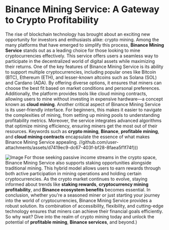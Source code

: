 # Binance Mining Service: A Gateway to Crypto Profitability
The rise of blockchain technology has brought about an exciting new opportunity for investors and enthusiasts alike: crypto mining. Among the many platforms that have emerged to simplify this process, **Binance Mining Service** stands out as a leading choice for those looking to mine cryptocurrencies effectively. This service offers users a seamless way to participate in the decentralized world of digital assets while maximizing their returns.
One of the key features of Binance Mining Service is its ability to support multiple cryptocurrencies, including popular ones like Bitcoin (BTC), Ethereum (ETH), and lesser-known altcoins such as Solana (SOL) and Cardano (ADA). By offering diverse options, it ensures that miners can choose the best fit based on market conditions and personal preferences. Additionally, the platform provides tools like cloud mining contracts, allowing users to mine without investing in expensive hardware—a concept known as **cloud mining**.
Another critical aspect of Binance Mining Service is its user-friendly interface. For beginners, this makes it easier to navigate the complexities of mining, from setting up mining pools to understanding profitability metrics. Moreover, the service integrates advanced algorithms that optimize mining efficiency, ensuring miners get the most out of their resources. Keywords such as **crypto mining**, **Binance**, **profitable mining**, and **cloud mining contracts** encapsulate the essence of what makes Binance Mining Service appealing.
 //github.com/user-attachments/assets/d7419ec9-dc67-403f-bf28-8faea5f1f74f)))

![Image](https://github.com/user-attachments/assets/d7419ec9-dc67-403f-bf28-8faea5f1f74f)
For those seeking passive income streams in the crypto space, Binance Mining Service also supports staking opportunities alongside traditional mining. This hybrid model allows users to earn rewards through both active participation in mining operations and holding certain cryptocurrencies. As the crypto market continues to evolve, staying informed about trends like **staking rewards**, **cryptocurrency mining profitability**, and **Binance ecosystem benefits** becomes essential.
In conclusion, whether you're a seasoned miner or just starting your journey into the world of cryptocurrencies, Binance Mining Service provides a robust solution. Its combination of accessibility, flexibility, and cutting-edge technology ensures that miners can achieve their financial goals efficiently. So why wait? Dive into the realm of crypto mining today and unlock the potential of **profitable mining**, **Binance services**, and beyond.)
